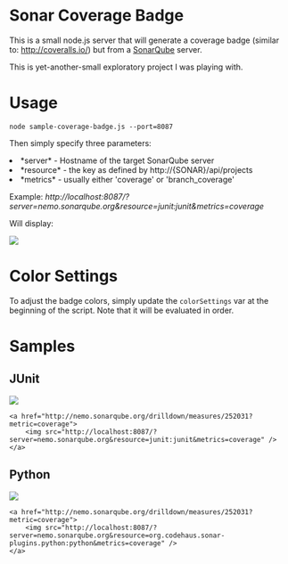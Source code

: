 # Sonar Coverage Badge

This is a small node.js server that will generate a coverage badge (similar to: http://coveralls.io/) but from a <a href="http://sonarqube.org">SonarQube</a> server.

This is yet-another-small exploratory project I was playing with.


# Usage

```node sample-coverage-badge.js --port=8087```

Then simply specify three parameters:
<li> *server* - Hostname of the target SonarQube server</li>
<li> *resource* - the key as defined by http://{SONAR}/api/projects </li>
<li> *metrics* - usually either 'coverage' or 'branch_coverage' </li>

Example:
*http://localhost:8087/?server=nemo.sonarqube.org&resource=junit:junit&metrics=coverage*

Will display:

<img src="http://localhost:8087/?server=nemo.sonarqube.org&resource=org.codehaus.sonar-plugins.php:parent&metrics=coverage" />


# Color Settings
To adjust the badge colors, simply update the ```colorSettings``` var at the beginning of the script.  Note that it will be evaluated in order.


# Samples

## JUnit

<a href="http://nemo.sonarqube.org/drilldown/measures/252031?metric=coverage">
	<img src="http://localhost:8087/?server=nemo.sonarqube.org&resource=junit:junit&metrics=coverage" />
</a>

```
<a href="http://nemo.sonarqube.org/drilldown/measures/252031?metric=coverage">
	<img src="http://localhost:8087/?server=nemo.sonarqube.org&resource=junit:junit&metrics=coverage" />
</a>
```

## Python

<a href="http://nemo.sonarqube.org/drilldown/measures/690819?metric=coverage">
	<img src="http://localhost:8087/?server=nemo.sonarqube.org&resource=org.codehaus.sonar-plugins.python:python&metrics=coverage" />
</a>

```
<a href="http://nemo.sonarqube.org/drilldown/measures/252031?metric=coverage">
	<img src="http://localhost:8087/?server=nemo.sonarqube.org&resource=org.codehaus.sonar-plugins.python:python&metrics=coverage" />
</a>
```


